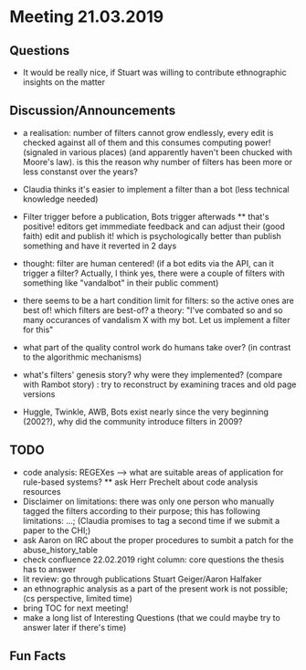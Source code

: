 # Meeting 21.03.2019

## Questions

* It would be really nice, if Stuart was willing to contribute ethnographic insights on the matter

## Discussion/Announcements

* a realisation: number of filters cannot grow endlessly, every edit is checked against all of them and this consumes computing power! (signaled in various places) (and apparently haven't been chucked with Moore's law). is this the reason why number of filters has been more or less constanst over the years?

* Claudia thinks it's easier to implement a filter than a bot (less technical knowledge needed)
* Filter trigger before a publication, Bots trigger afterwads
  ** that's positive! editors get immmediate feedback and can adjust their (good faith) edit and publish it! which is psychologically better than publish something and have it reverted in 2 days
* thought: filter are human centered! (if a bot edits via the API, can it trigger a filter? Actually, I think yes, there were a couple of filters with something like "vandalbot" in their public comment)
* there seems to be a hart condition limit for filters: so the active ones are best of! which filters are best-of? a theory: "I've combated so and so many occurances of vandalism X with my bot. Let us implement a filter for this"
* what part of the quality control work do humans take over? (in contrast to the algorithmic mechanisms)
* what's filters' genesis story? why were they implemented? (compare with Rambot story) : try to reconstruct by examining traces and old page versions
* Huggle, Twinkle, AWB, Bots exist nearly since the very beginning (2002?), why did the community introduce filters in 2009?

## TODO

* code analysis: REGEXes --> what are suitable areas of application for rule-based systems?
  ** ask Herr Prechelt about code analysis resources
* Disclaimer on limitations: there was only one person who manually tagged the filters according to their purpose; this has following limitations: ...; (Claudia promises to tag a second time if we submit a paper to the CHI;)
* ask Aaron on IRC about the proper procedures to sumbit a patch for the abuse_history_table
* check confluence 22.02.2019 right column: core questions the thesis has to answer
* lit review: go through publications Stuart Geiger/Aaron Halfaker
* an ethnographic analysis as a part of the present work is not possible; (cs perspective, limited time)
* bring TOC for next meeting!
* make a long list of Interesting Questions (that we could maybe try to answer later if there's time)

## Fun Facts

